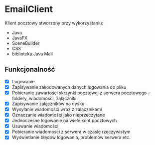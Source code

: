 # EmailClient
Klient pocztowy stworzony przy wykorzystaniu:
- Java
- JavaFX
- SceneBuilder
- CSS
- biblioteka Java Mail

## Funkcjonalność
- [x] Logowanie
- [x] Zapisywanie zakodowanych danych logowania do pliku
- [x] Pobieranie zawartości skrzynki pocztowej z serwera pocztowego - foldery, wiadomości, ząłączniki
- [x] Zapisywanie załączników na dysku
- [x] Wysyłanie wiadomości wraz z załącznikami
- [x] Oznaczanie wiadomości jako nieprzeczytane
- [x] Jednoczesne logowanie na wiele kont pocztowych
- [x] Usuwanie wiadomości
- [x] Pobieranie wiadomosci z serwera w czasie rzeczywistym
- [x] Wyświetlanie błędów logowania, problemów serwera etc.